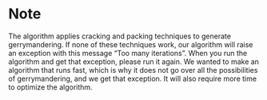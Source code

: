 # Note
The algorithm applies cracking and packing techniques to generate gerrymandering. 
If none of these techniques work, our algorithm will raise an exception with this message “Too many iterations”. 
When you run the algorithm and get that exception, please run it again.
We wanted to make an algorithm that runs fast, which is why it does not go over all the possibilities of gerrymandering, and we get that exception. It will also require more time to optimize the algorithm.
